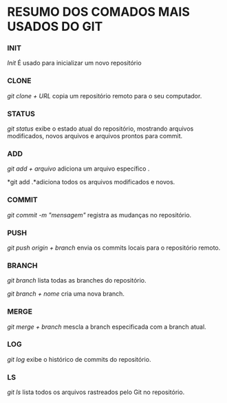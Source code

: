 # RESUMO DOS COMADOS MAIS USADOS DO GIT

### INIT

*Init* É usado para inicializar um novo repositório

### CLONE

*git clone + URL* copia um repositório remoto para o seu computador.

### STATUS

*git status* exibe o estado atual do repositório, mostrando arquivos modificados, novos arquivos e arquivos prontos para commit.

### ADD

*git add + arquivo* adiciona um arquivo específico .

*git add .*adiciona todos os arquivos modificados e novos.

### COMMIT

*git commit -m "mensagem"* registra as mudanças no repositório.

### PUSH

*git push origin + branch* envia os commits locais para o repositório remoto.

### BRANCH

*git branch* lista todas as branches do repositório.

*git branch + nome* cria uma nova branch.

### MERGE

*git merge + branch* mescla a branch especificada com a branch atual.

### LOG

*git log* exibe o histórico de commits do repositório.

### LS

*git ls* lista todos os arquivos rastreados pelo Git no repositório.